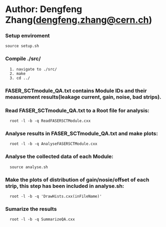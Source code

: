 # Author: Dengfeng Zhang(dengfeng.zhang@cern.ch)

### Setup enviroment
```
source setup.sh
```

### Compile ./src/
```
  1. navigate to ./src/
  2. make
  3. cd ../
```

### FASER_SCTmodule_QA.txt contains Module IDs and their measurement results(leakage current, gain, noise, bad strips).

### Read FASER_SCTmodule_QA.txt to a Root file for analysis:
```
  root -l -b -q ReadFASERSCTModule.cxx
```

### Analyse results in FASER_SCTmodule_QA.txt and make plots:
```
  root -l -b -q AnalyseFASERSCTModule.cxx
```

### Analyse the collected data of each Module:
```
  source analyse.sh
```

### Make the plots of distribution of gain/nosie/offset of each strip, this step has been included in analyse.sh:
```
  root -l -b -q 'DrawHists.cxx(inFileName)'
```

### Sumarize the results
```
  root -l -b -q SummarizeQA.cxx
```
